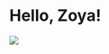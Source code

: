 <!-- TITLE: Home -->
<!-- SUBTITLE: A quick summary of Home -->

# Hello, Zoya!
![](https://memegenerator.net/img/instances/71547427/hello.jpg)